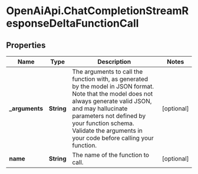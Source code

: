 # OpenAiApi.ChatCompletionStreamResponseDeltaFunctionCall

## Properties
Name | Type | Description | Notes
------------ | ------------- | ------------- | -------------
**_arguments** | **String** | The arguments to call the function with, as generated by the model in JSON format. Note that the model does not always generate valid JSON, and may hallucinate parameters not defined by your function schema. Validate the arguments in your code before calling your function. | [optional] 
**name** | **String** | The name of the function to call. | [optional] 
